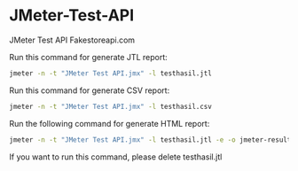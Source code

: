 # JMeter-Test-API
JMeter Test API Fakestoreapi.com

Run this command for generate JTL report:
```bash
jmeter -n -t "JMeter Test API.jmx" -l testhasil.jtl
```

Run this command for generate CSV report:
```bash
jmeter -n -t "JMeter Test API.jmx" -l testhasil.csv
```

Run the following command for generate HTML report:
```bash
jmeter -n -t "JMeter Test API.jmx" -l testhasil.jtl -e -o jmeter-results
```
If you want to run this command, please delete testhasil.jtl

